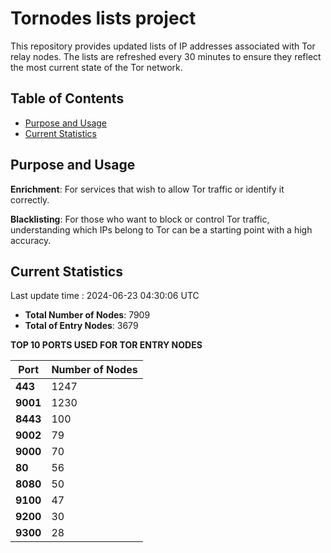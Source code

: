 # Tornodes lists project

This repository provides updated lists of IP addresses associated with Tor relay nodes. The lists are refreshed every 30 minutes to ensure they reflect the most current state of the Tor network.

## Table of Contents

- [Purpose and Usage](#purpose-and-usage)
- [Current Statistics](#current-statistics)


## Purpose and Usage

**Enrichment**: For services that wish to allow Tor traffic or identify it correctly.

**Blacklisting**: For those who want to block or control Tor traffic, understanding which IPs belong to Tor can be a starting point with a high accuracy.

## Current Statistics

Last update time : 2024-06-23 04:30:06 UTC

- **Total Number of Nodes**: 7909
- **Total of Entry Nodes**: 3679

**TOP 10 PORTS USED FOR TOR ENTRY NODES**

| **Port** | **Number of Nodes** |
|------|-----------------|
| **443**   | 1247  |
| **9001**   | 1230  |
| **8443**   | 100  |
| **9002**   | 79  |
| **9000**   | 70  |
| **80**   | 56  |
| **8080**   | 50  |
| **9100**   | 47  |
| **9200**   | 30  |
| **9300**   | 28  |

